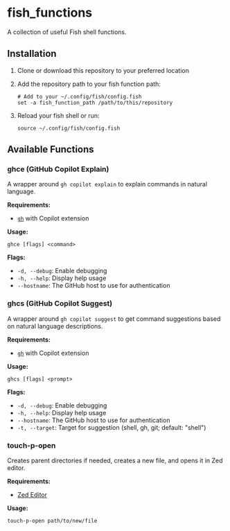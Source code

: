 # fish_functions

A collection of useful Fish shell functions.

## Installation

1. Clone or download this repository to your preferred location
2. Add the repository path to your fish function path:

   ```fish
   # Add to your ~/.config/fish/config.fish
   set -a fish_function_path /path/to/this/repository
   ```

3. Reload your fish shell or run:

   ```fish
   source ~/.config/fish/config.fish
   ```

## Available Functions

### ghce (GitHub Copilot Explain)

A wrapper around `gh copilot explain` to explain commands in natural language.

**Requirements:**

- [`gh`](https://cli.github.com/) with Copilot extension

**Usage:**

```fish
ghce [flags] <command>
```

**Flags:**

- `-d, --debug`: Enable debugging
- `-h, --help`: Display help usage
- `--hostname`: The GitHub host to use for authentication

### ghcs (GitHub Copilot Suggest)

A wrapper around `gh copilot suggest` to get command suggestions based on natural language descriptions.

**Requirements:**

- [`gh`](https://cli.github.com/) with Copilot extension

**Usage:**

```fish
ghcs [flags] <prompt>
```

**Flags:**

- `-d, --debug`: Enable debugging
- `-h, --help`: Display help usage
- `--hostname`: The GitHub host to use for authentication
- `-t, --target`: Target for suggestion (shell, gh, git; default: "shell")

### touch-p-open

Creates parent directories if needed, creates a new file, and opens it in Zed editor.

**Requirements:**

- [Zed Editor](https://zed.dev/)

**Usage:**

```fish
touch-p-open path/to/new/file
```
